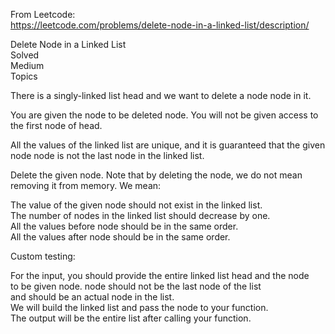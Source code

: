 From Leetcode:  
https://leetcode.com/problems/delete-node-in-a-linked-list/description/  

Delete Node in a Linked List  
Solved  
Medium  
Topics  

There is a singly-linked list head and we want to delete a node node in it.  
  
You are given the node to be deleted node. You will not be given access to the first node of head.  
   
All the values of the linked list are unique, and it is guaranteed that the given node node is not the last node in the linked list.  
  
Delete the given node. Note that by deleting the node, we do not mean removing it from memory. We mean:  
  
The value of the given node should not exist in the linked list.  
The number of nodes in the linked list should decrease by one.  
All the values before node should be in the same order.  
All the values after node should be in the same order.  
  
Custom testing:  

For the input, you should provide the entire linked list head and the node  
to be given node. node should not be the last node of the list  
and should be an actual node in the list.  
We will build the linked list and pass the node to your function.  
The output will be the entire list after calling your function.  
